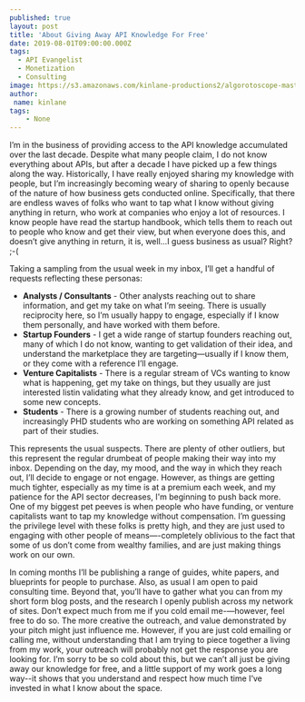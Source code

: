 ```yaml
---
published: true
layout: post
title: 'About Giving Away API Knowledge For Free'
date: 2019-08-01T09:00:00.000Z
tags:
  - API Evangelist
  - Monetization
  - Consulting
image: https://s3.amazonaws.com/kinlane-productions2/algorotoscope-master/gears-4882162452-fa3126b38d-b-wols.jpg
author:
 name: kinlane
tags:
    - None
---
```

I’m in the business of providing access to the API knowledge accumulated over the last decade. Despite what many people claim, I do not know everything about APIs, but after a decade I have picked up a few things along the way. Historically, I have really enjoyed sharing my knowledge with people, but I’m increasingly becoming weary of sharing to openly because of the nature of how business gets conducted online. Specifically, that there are endless waves of folks who want to tap what I know without giving anything in return, who work at companies who enjoy a lot of resources. I know people have read the startup handbook, which tells them to reach out to people who know and get their view, but when everyone does this, and doesn’t give anything in return, it is, well...I guess business as usual? Right? ;-(

Taking a sampling from the usual week in my inbox, I’ll get a handful of requests reflecting these personas:

- **Analysts / Consultants** - Other analysts reaching out to share information, and get my take on what I’m seeing. There is usually reciprocity here, so I’m usually happy to engage, especially if I know them personally, and have worked with them before.
- **Startup Founders** - I get a wide range of startup founders reaching out, many of which I do not know, wanting to get validation of their idea, and understand the marketplace they are targeting—usually if I know them, or they come with a reference I’ll engage.
- **Venture Capitalists** - There is a regular stream of VCs wanting to know what is happening, get my take on things, but they usually are just interested  listin validating what they already know, and get introduced to some new concepts.
- **Students** - There is a growing number of students reaching out, and increasingly PHD students who are working on something API related as part of their studies.

This represents the usual suspects. There are plenty of other outliers, but this represent the regular drumbeat of people making their way into my inbox. Depending on the day, my mood, and the way in which they reach out, I’ll decide to engage or not engage. However, as things are getting much tighter, especially as my time is at a premium each week, and my patience for the API sector decreases, I'm beginning to push back more. One of my biggest pet peeves is when people who have funding, or venture capitalists want to tap my knowledge without compensation. I’m guessing the privilege level with these folks is pretty high, and they are just used to engaging with other people of means—-completely oblivious to the fact that some of us don’t come from wealthy families, and are just making things work on our own.

In coming months I’ll be publishing a range of guides, white papers, and blueprints for people to purchase. Also, as usual I am open to paid consulting time. Beyond that, you’ll have to gather what you can from my short form blog posts, and the research I openly publish across my network of sites. Don’t expect much from me if you cold email me-—however, feel free to do so. The more creative the outreach, and value demonstrated by your pitch might just influence me. However, if you are just cold emailing or calling me, without understanding that I am trying to piece together a living from my work, your outreach will probably not get the response you are looking for. I’m sorry to be so cold about this, but we can’t all just be giving away our knowledge for free, and a little support of my work goes a long way--it shows that you understand and respect how much time I’ve invested in what I know about the space.
